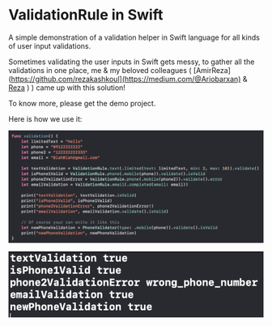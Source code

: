 # ValidationRule in Swift
A simple demonstration of a validation helper in Swift language for all kinds of user input validations.

Sometimes validating the user inputs in Swift gets messy, to gather all the validations in one place, me & my beloved colleagues (
[AmirReza](https://github.com/rezakashkoul](https://medium.com/@Ariobarxan)
& 
[Reza](https://github.com/rezakashkoul)
)
) came up with this solution!

To know more, please get the demo project.

Here is how we use it:

![preview](https://github.com/HappyIosDeveloper/ValidationRule_Swift/blob/main/preview1.png?raw=true)


![preview](https://github.com/HappyIosDeveloper/ValidationRule_Swift/blob/main/preview2.png?raw=true)

